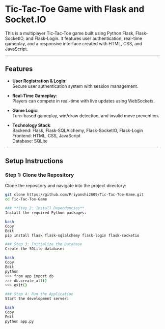 # Tic-Tac-Toe Game with Flask and Socket.IO

This is a multiplayer Tic-Tac-Toe game built using Python Flask, Flask-SocketIO, and Flask-Login. It features user authentication, real-time gameplay, and a responsive interface created with HTML, CSS, and JavaScript.

---

## Features

- **User Registration & Login**:  
  Secure user authentication system with session management.
  
- **Real-Time Gameplay**:  
  Players can compete in real-time with live updates using WebSockets.
  
- **Game Logic**:  
  Turn-based gameplay, win/draw detection, and invalid move prevention.

- **Technology Stack**:  
  Backend: Flask, Flask-SQLAlchemy, Flask-SocketIO, Flask-Login  
  Frontend: HTML, CSS, JavaScript  
  Database: SQLite  

---

## Setup Instructions

### Step 1: Clone the Repository
Clone the repository and navigate into the project directory:
```bash
git clone https://github.com/Priyanshi2609/Tic-Tac-Toe-Game.git
cd Tic-Tac-Toe-Game

### **Step 2: Install Dependencies**
Install the required Python packages:

bash
Copy
Edit
pip install flask flask-sqlalchemy flask-login flask-socketio

### Step 3: Initialize the Database
Create the SQLite database:

bash
Copy
Edit
python
>>> from app import db
>>> db.create_all()
>>> exit()

### Step 4: Run the Application
Start the development server:

bash
Copy
Edit
python app.py
